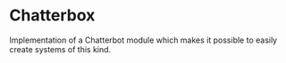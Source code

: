 # Chatterbox

Implementation of a Chatterbot module which makes it possible to easily create systems of this kind.
